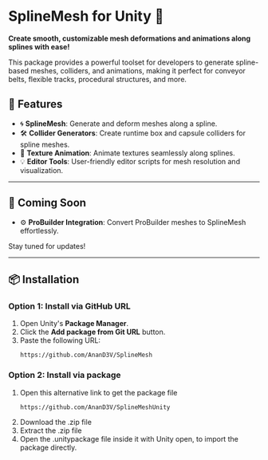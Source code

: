 # SplineMesh for Unity 🚀  
**Create smooth, customizable mesh deformations and animations along splines with ease!**

This package provides a powerful toolset for developers to generate spline-based meshes, colliders, and animations, making it perfect for conveyor belts, flexible tracks, procedural structures, and more.

## 🌟 Features  
- 🌀 **SplineMesh**: Generate and deform meshes along a spline.  
- 🛠️ **Collider Generators**: Create runtime box and capsule colliders for spline meshes.  
- 🎥 **Texture Animation**: Animate textures seamlessly along splines.  
- 💡 **Editor Tools**: User-friendly editor scripts for mesh resolution and visualization.

---

## 🚀 Coming Soon  
- ⚙️ **ProBuilder Integration**: Convert ProBuilder meshes to SplineMesh effortlessly.  

Stay tuned for updates!

---

## 📦 Installation  

### Option 1: Install via GitHub URL
1. Open Unity's **Package Manager**.  
2. Click the **Add package from Git URL** button.  
3. Paste the following URL:  
   ```text
   https://github.com/AnanD3V/SplineMesh

### Option 2: Install via package
1. Open this alternative link to get the package file
   ```text
   https://github.com/AnanD3V/SplineMeshUnity
2. Download the .zip file
3. Extract the .zip file
4. Open the .unitypackage file inside it with Unity open, to import the package directly.
